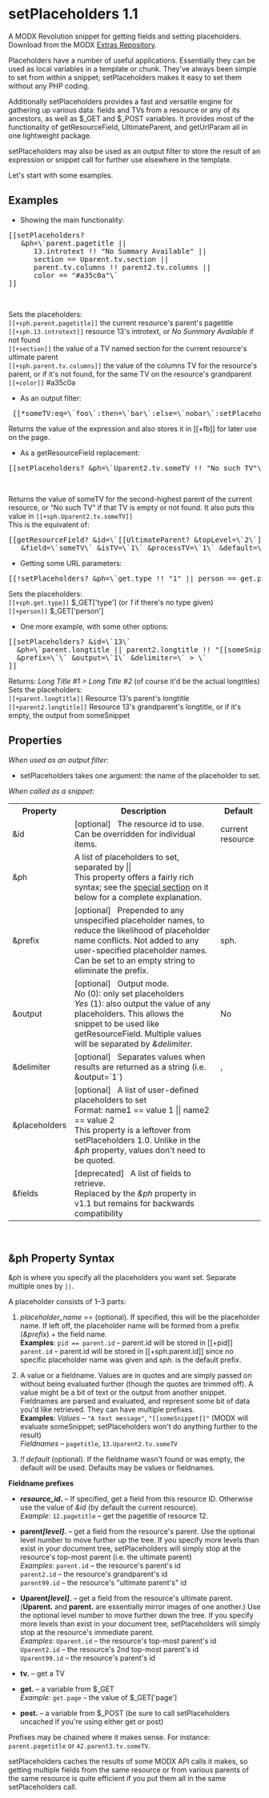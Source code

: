 setPlaceholders 1.1
===============

A MODX Revolution snippet for getting fields and setting placeholders.  Download from the MODX [Extras Repository](http://modx.com/extras/package/setplaceholders).

Placeholders have a number of useful applications.  Essentially they can be used as local variables in a template or chunk.  They've always been simple to set from within a snippet; setPlaceholders makes it easy to set them without any PHP coding.

Additionally setPlaceholders provides a fast and versatile engine for gathering up various data: fields and TVs from a resource or any of its ancestors, as well as $\_GET and $\_POST variables.  It provides most of the functionality of getResourceField, UltimateParent, and getUrlParam all in one lightweight package.

setPlaceholders may also be used as an output filter to store the result of an expression or snippet call for further use elsewhere in the template.

Let's start with some examples.

Examples
--------


* Showing the main functionality:<br>
<pre>
[[setPlaceholders?
&nbsp;	&ph=\`parent.pagetitle ||
&nbsp; &nbsp; &nbsp; 13.introtext !! "No Summary Available" ||
&nbsp; &nbsp; &nbsp; section == Uparent.tv.section ||
&nbsp; &nbsp; &nbsp; parent.tv.columns !! parent2.tv.columns ||
&nbsp; &nbsp; &nbsp; color == "#a35c0a"\`
]]
</pre><br>
Sets the placeholders:<br>
```[[+sph.parent.pagetitle]]``` the current resource's parent's pagetitle<br>
```[[+sph.13.introtext]]``` resource 13's introtext, or _No Summary Available_ if not found<br>
```[[+section]]``` the value of a TV named section for the current resource's ultimate parent<br>
```[[+sph.parent.tv.columns]]``` the value of the columns TV for the resource's parent, or if it's not found, for the same TV on the resource's grandparent<br>
```[[+color]]``` #a35c0a

* As an output filter:<br>
<pre> [[*someTV:eq=\`foo\`:then=\`bar\`:else=\`nobar\`:setPlaceholders=\`fb\`]] </pre>
Returns the value of the expression and also stores it in [[+fb]] for later use on the page.

* As a getResourceField replacement:<br>
<pre>[[setPlaceholders? &ph=\`Uparent2.tv.someTV !! "No such TV"\` &output=\`1\`]]</pre><br>
Returns the value of someTV for the second-highest parent of the current resource, or &ldquo;No such TV&rdquo; if that TV is empty or not found.  It also puts this value in ```[[+sph.Uparent2.tv.someTV]]```<br>
This is the equivalent of:<br>
<pre>[[getResourceField? &id=\`[[UltimateParent? &topLevel=\`2\`]]\`
&nbsp;	&field=\`someTV\` &isTV=\`1\` &processTV=\`1\` &default=\`No such TV\`]]</pre>

* Getting some URL parameters:<br>
<pre>[[!setPlaceholders? &ph=\`get.type !! "1" || person == get.person\`]]</pre>
Sets the placeholders:<br>
```[[+sph.get.type]]``` $_GET['type'] (or _1_ if there's no type given)<br>
```[[+person]]``` $_GET['person']

* One more example, with some other options:<br>
<pre>[[setPlaceholders? &id=\`13\`
&nbsp; &ph=\`parent.longtitle || parent2.longtitle !! "[[someSnippet]]"\`
&nbsp; &prefix=\`\` &output=\`1\` &delimiter=\` > \`
]]</pre>
Returns: _Long Title #1 > Long Title #2_ (of course it'd be the actual longtitles)<br>
Sets the placeholders:<br>
```[[+parent.longtitle]]``` Resource 13's parent's longtitle<br>
```[[+parent2.longtitle]]``` Resource 13's grandparent's longtitle, or if it's empty, the output from someSnippet


Properties
----------

*When used as an output filter:*

* setPlaceholders takes one argument: the name of the placeholder to set.

*When called as a snippet:*

<table>
<tr><th>Property</th><th>Description</th><th>Default</th></tr>
<tr>
  <td>&amp;id</td>
  <td>[optional] &nbsp; The resource id to use. Can be overridden for individual items.</td>
  <td>current resource</td>
</tr><tr>
  <td>&amp;ph</td>
  <td>A list of placeholders to set, separated by ||<br>
  	This property offers a fairly rich syntax; see the <a href="#ph-property-syntax">special section</a> on it below for a complete explanation.
    </td>
  <td></td>
</tr><tr>
  <td>&amp;prefix</td>
  <td>[optional] &nbsp; Prepended to any unspecified placeholder names, to reduce the likelihood of placeholder name conflicts. Not added to any user-specified placeholder names. Can be set to an empty string to eliminate the prefix.</td>
  <td>sph.</td>
</tr><tr>
  <td>&amp;output</td><td>[optional] &nbsp; Output mode.<br><em>No</em> (0): only set placeholders<br><em>Yes</em> (1): also output the value of any placeholders. This allows the snippet to be used like getResourceField. Multiple values will be separated by <em>&amp;delimiter</em>.</td>
  <td>No</td>
</tr><tr>
  <td>&amp;delimiter</td>
  <td>[optional] &nbsp; Separates values when results are returned as a string (i.e. &amp;output=`1`)</td>
  <td>,</td>
</tr><tr>
  <td>&amp;placeholders</td>
  <td>[optional] &nbsp; A list of user-defined placeholders to set<br>Format: name1 == value 1 || name2 == value 2<br>This property is a leftover from setPlaceholders 1.0.  Unlike in the <em>&amp;ph</em> property, values don't need to be quoted.</td>
  <td></td>
</tr><tr><td>&amp;fields</td>
  <td>[deprecated] &nbsp; A list of fields to retrieve.<br>
  	Replaced by the <em>&amp;ph</em> property in v1.1 but remains for backwards compatibility</td>
  <td></td>
</tr>
</table>

<br>

&amp;ph Property Syntax
-----------------------

&amp;ph is where you specify all the placeholders you want set.  Separate multiple ones by ```||```.

A placeholder consists of 1&ndash;3 parts:

1. _placeholder_name ==_ (optional). If specified, this will be the placeholder name.  If left off, the placeholder name will be formed from a prefix (_&amp;prefix_) + the field name.<br><strong>Examples</strong>: ```pid == parent.id``` – parent.id will be stored in [[+pid]]<br> ```parent.id``` – parent.id will be stored in [[+sph.parent.id]] since no specific placeholder name was given and _sph._ is the default prefix.

2. A value or a fieldname.  Values are in quotes and are simply passed on without being evaluated further (though the quotes are trimmed off).  A value might be a bit of text or the output from another snippet.  Fieldnames are parsed and evaluated, and represent some bit of data you'd like retrieved.  They can have multiple prefixes.<br><strong>Examples</strong>: _Values_ – ```"A text message"```, ```"[[someSnippet]]"``` (MODX will evaluate someSnippet; setPlaceholders won't do anything further to the result)<br>_Fieldnames_ – ```pagetitle```, ```13.Uparent2.tv.someTV```

3. _!! default_ (optional).  If the fieldname wasn't found or was empty, the default will be used.  Defaults may be values or fieldnames.

<strong>Fieldname prefixes</strong>

* <strong>_resource_id_.</strong> – If specified, get a field from this resource ID. Otherwise use the value of _&amp;id_ (by default the current resource).<br>_Example_: ```12.pagetitle``` – get the pagetitle of resource 12.

* <strong>parent<em>[level]</em>.</strong> – get a field from the resource's parent. Use the optional level number to move further up the tree.  If you specify more levels than exist in your document tree, setPlaceholders will simply stop at the resource's top-most parent (i.e. the ultimate parent)<br>_Examples_: ```parent.id``` – the resource's parent's id<br>```parent2.id``` – the resource's grandparent's id<br>```parent99.id``` – the resource's "ultimate parent's" id

* <strong>Uparent<em>[level]</em>.</strong> – get a field from the resource's ultimate parent. (<strong>Uparent.</strong> and <strong>parent.</strong> are essentially mirror images of one another.) Use the optional level number to move further down the tree. If you specify more levels than exist in your document tree, setPlaceholders will simply stop at the resource's immediate parent. <br>_Examples_: ```Uparent.id``` – the resource's top-most parent's id<br>```Uparent2.id``` – the resource's 2nd top-most parent's id<br>```Uparent99.id``` – the resource's parent's id

* <strong>tv.</strong> – get a TV

* <strong>get.</strong> – a variable from $_GET<br>_Example_: ```get.page``` – the value of $_GET['page']

* <strong>post.</strong> – a variable from $_POST (be sure to call setPlaceholders uncached if you're using either get or post)

Prefixes may be chained where it makes sense.  For instance: ```parent.pagetitle``` or ```42.parent3.tv.someTV```.

setPlaceholders caches the results of some MODX API calls it makes, so getting multiple fields from the same resource or from various parents of the same resource is quite efficient if you put them all in the same setPlaceholders call.

